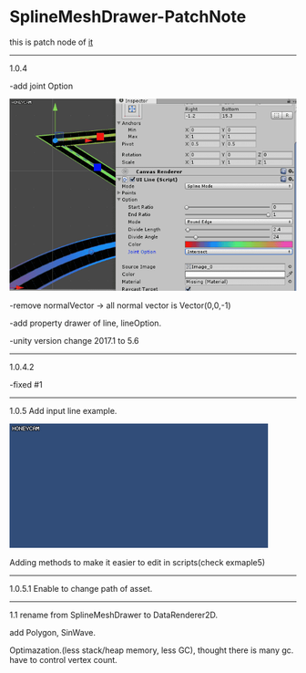 # SplineMeshDrawer-PatchNote

this is patch node of [it](https://assetstore.unity.com/packages/tools/modeling/spline-mesh-drawer-102377)

-----

1.0.4 

-add joint Option 

![example](JointOption.gif)

-remove normalVector -> all normal vector is Vector(0,0,-1)

-add property drawer of line, lineOption.

-unity version change 2017.1 to 5.6

----

1.0.4.2

-fixed #1

-----
1.0.5
Add input line example.

![example](inputexample.gif)

Adding methods to make it easier to edit in scripts(check exmaple5)

-----
1.0.5.1
Enable to change path of asset.

-----
1.1
rename from SplineMeshDrawer to DataRenderer2D.

add Polygon, SinWave.

Optimazation.(less stack/heap memory, less GC), thought there is many gc. have to control vertex count.
